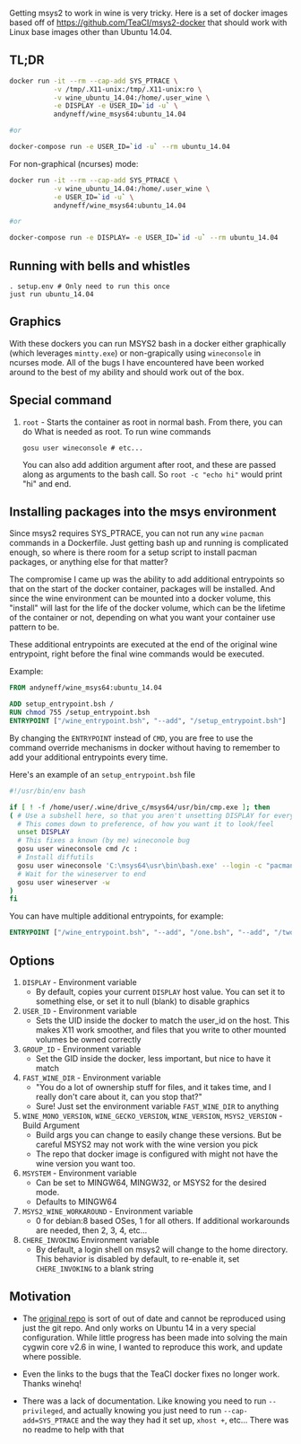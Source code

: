 Getting msys2 to work in wine is very tricky. Here is a set of docker images
based off of https://github.com/TeaCI/msys2-docker that should work with Linux
base images other than Ubuntu 14.04.

## TL;DR

```bash
docker run -it --rm --cap-add SYS_PTRACE \
           -v /tmp/.X11-unix:/tmp/.X11-unix:ro \
           -v wine_ubuntu_14.04:/home/.user_wine \
           -e DISPLAY -e USER_ID=`id -u` \
           andyneff/wine_msys64:ubuntu_14.04

#or

docker-compose run -e USER_ID=`id -u` --rm ubuntu_14.04
```

For non-graphical (ncurses) mode:


```bash
docker run -it --rm --cap-add SYS_PTRACE \
           -v wine_ubuntu_14.04:/home/.user_wine \
           -e USER_ID=`id -u` \
           andyneff/wine_msys64:ubuntu_14.04

#or

docker-compose run -e DISPLAY= -e USER_ID=`id -u` --rm ubuntu_14.04
```

## Running with bells and whistles

```
. setup.env # Only need to run this once
just run ubuntu_14.04
```

## Graphics

With these dockers you can run MSYS2 bash in a docker either graphically
(which leverages `mintty.exe`) or non-grapically using `wineconsole` in ncurses
mode. All of the bugs I have encountered have been worked around to the best
of my ability and should work out of the box.

## Special command

1. `root` - Starts the container as root in normal bash. From there, you can do
   What is needed as root. To run wine commands

    ```
    gosu user wineconsole # etc...
    ```

    You can also add addition argument after root, and these are passed along
    as arguments to the bash call. So `root -c "echo hi"` would print "hi" and
    end.

## Installing packages into the msys environment

Since msys2 requires SYS_PTRACE, you can not run any `wine` `pacman` commands in
a Dockerfile. Just getting bash up and running is complicated enough, so where is
there room for a setup script to install pacman packages, or anything else for
that matter?

The compromise I came up was the ability to add additional entrypoints so that
on the start of the docker container, packages will be installed. And since the
wine environment can be mounted into a docker volume, this "install" will last
for the life of the docker volume, which can be the lifetime of the container or
not, depending on what you want your container use pattern to be.

These additional entrypoints are executed at the end of the original wine
entrypoint, right before the final wine commands would be executed.

Example:

```Dockerfile
FROM andyneff/wine_msys64:ubuntu_14.04

ADD setup_entrypoint.bsh /
RUN chmod 755 /setup_entrypoint.bsh
ENTRYPOINT ["/wine_entrypoint.bsh", "--add", "/setup_entrypoint.bsh"]
```

By changing the `ENTRYPOINT` instead of `CMD`, you are free to use the command
override mechanisms in docker without having to remember to add your additional
entrypoints every time.

Here's an example of an `setup_entrypoint.bsh` file

```bash
#!/usr/bin/env bash

if [ ! -f /home/user/.wine/drive_c/msys64/usr/bin/cmp.exe ]; then
( # Use a subshell here, so that you aren't unsetting DISPLAY for everything.
  # This comes down to preference, of how you want it to look/feel
  unset DISPLAY
  # This fixes a known (by me) wineconole bug
  gosu user wineconsole cmd /c :
  # Install diffutils
  gosu user wineconsole 'C:\msys64\usr\bin\bash.exe' --login -c "pacman -S --noconfirm diffutils"
  # Wait for the wineserver to end
  gosu user wineserver -w
)
fi
```

You can have multiple additional entrypoints, for example:

```Dockerfile
ENTRYPOINT ["/wine_entrypoint.bsh", "--add", "/one.bsh", "--add", "/two.bsh"]
```

## Options

1. `DISPLAY` - Environment variable
    - By default, copies your current `DISPLAY` host value. You can set it to
      something else, or set it to null (blank) to disable graphics
1. `USER_ID` - Environment variable
    - Sets the UID inside the docker to match the user_id on the host. This
      makes X11 work smoother, and files that you write to other mounted volumes
      be owned correctly
1. `GROUP_ID` - Environment variable
    - Set the GID inside the docker, less important, but nice to have it match
1. `FAST_WINE_DIR`  - Environment variable
    - "You do a lot of ownership stuff for files, and it takes time, and I really
      don't care about it, can you stop that?"
    - Sure! Just set the environment variable `FAST_WINE_DIR` to anything
1. `WINE_MONO_VERSION`, `WINE_GECKO_VERSION`, `WINE_VERSION`, `MSYS2_VERSION` - Build Argument
    - Build args you can change to easily change these versions. But be careful
      MSYS2 may not work with the wine version you pick
    - The repo that docker image is configured with might not have the wine
      version you want too.
1. `MSYSTEM` - Environment variable
    - Can be set to MINGW64, MINGW32, or MSYS2 for the desired mode.
    - Defaults to MINGW64
1. `MSYS2_WINE_WORKAROUND` - Environment variable
    - 0 for debian:8 based OSes, 1 for all others. If additional workarounds
      are needed, then 2, 3, 4, etc...
1. `CHERE_INVOKING` Environment variable
    - By default, a login shell on msys2 will change to the home directory. This
      behavior is disabled by default, to re-enable it, set `CHERE_INVOKING` to
      a blank string

## Motivation

- The [original repo](https://github.com/TeaCI/msys2-docker) is sort of out
of date and cannot be reproduced using just the git repo. And only works on
Ubuntu 14 in a very special configuration. While little progress has been
made into solving the main cygwin core v2.6 in wine, I wanted to reproduce
this work, and update where possible.

- Even the links to the bugs that the TeaCI docker fixes no longer work. Thanks
winehq!

- There was a lack of documentation. Like knowing you need to run `--privileged`,
and actually knowing you just need to run `--cap-add=SYS_PTRACE` and the way they
had it set up, `xhost +`, etc... There was no readme to help with that
